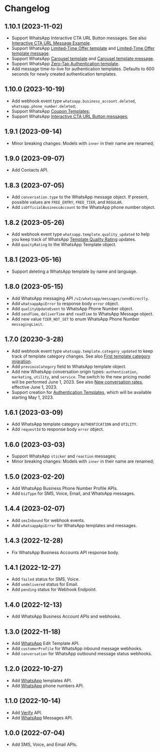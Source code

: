 # Changelog

## 1.10.1 (2023-11-02)

- Support WhatsApp Interactive CTA URL Button messages. See also [Interactive CTA URL Message Example](https://docs.ycloud.com/reference/whatsapp-messaging-examples#interactive-cta-url-message).
- Support WhatsApp [Limited-Time Offer template](https://docs.ycloud.com/reference/whatsapp-template-creation-examples#limited-time-offer-template) and [Limited-Time Offer template message](https://docs.ycloud.com/reference/whatsapp-messaging-examples#limited-time-offer-template-message).
- Support WhatsApp [Carousel template](https://docs.ycloud.com/reference/whatsapp-template-creation-examples#carousel-template) and [Carousel template message](https://docs.ycloud.com/reference/whatsapp-messaging-examples#carousel-template-message).
- Support WhatsApp [Zero-Tap Authentication template](https://docs.ycloud.com/reference/whatsapp-template-creation-examples#zero-tap-authentication-template).
- Add message time-to-live for authentication templates. Defaults to 600 seconds for newly created authentication templates.

## 1.10.0 (2023-10-19)

- Add webhook event type `whatsapp.business_account.deleted`, `whatsapp.phone_number.deleted`;
- Support WhatsApp [Coupon Templates](https://docs.ycloud.com/reference/whatsapp-template-creation-examples#marketing-template-with-copy-code-button);
- Support WhatsApp [Interactive CTA URL Button messages](https://docs.ycloud.com/reference/whatsapp-messaging-examples#interactive-cta-url-message);

## 1.9.1 (2023-09-14)

- Minor breaking changes: Models with `inner` in their name are renamed;

## 1.9.0 (2023-09-07)

- Add Contacts API.

## 1.8.3 (2023-07-05)

- Add `conversation.type` to the WhatsApp message object. If present, possible values are `FREE_ENTRY`, `FREE_TIER`, and `REGULAR`.
- Add `isOfficialBusinessAccount` to the WhatsApp phone number object.

## 1.8.2 (2023-05-26)

- Add webhook event type `whatsapp.template.quality_updated` to help you keep track of WhatsApp [Template Quality Rating](https://developers.facebook.com/docs/whatsapp/message-templates/guidelines/#quality-rating) updates.
- Add `quaityRating` to the WhatsApp Template object.

## 1.8.1 (2023-05-16)

- Support deleting a WhatsApp template by name and language.

## 1.8.0 (2023-05-15)

- Add WhatsApp messaging API `/v2/whatsapp/messages/sendDirectly`.
- Add `whatsappApiError` to response body `error` object.
- Add `qualityUpdateEvent` to WhatsApp Phone Number object.
- Add `sendTime`, `deliverTime` and `readTime` to WhatsApp Message object.
- Add new value `TIER_NOT_SET` to enum WhatsApp Phone Number `messagingLimit`.

## 1.7.0 (20230-3-28)

- Add webhook event type `whatsapp.template.category_updated` to keep track of template category changes. See also [First template category migration](https://developers.facebook.com/docs/whatsapp/updates-to-pricing/launch-timeline#first-template-category-migration).
- Add `previousCategory` field to WhatsApp template object.
- Add new WhatsApp conversation origin types: `authentication`, `marketing`, `utility`, and `service`. The switch to the new pricing model will be performed June 1, 2023. See also [New conversation rates](https://developers.facebook.com/docs/whatsapp/updates-to-pricing/launch-timeline#new-conversation-rates), effective June 1, 2023.
- Support creation for [Authentication Templates](https://developers.facebook.com/docs/whatsapp/business-management-api/authentication-templates), which will be available starting May 1, 2023.

## 1.6.1 (2023-03-09)

- Add WhatsApp template category `AUTHENTICATION` and `UTILITY`.
- Add `requestId` to response body `error` object.

## 1.6.0 (2023-03-03)

- Support WhatsApp `sticker` and `reaction` messages;
- Minor breaking changes: Models with `inner` in their name are renamed;

## 1.5.0 (2023-02-20)

- Add WhatsApp Business Phone Number Profile APIs.
- Add `bizType` for SMS, Voice, Email, and WhatsApp messages.

## 1.4.4 (2023-02-07)

- Add `smsInbound` for webhook events.
- Add `whatsappApiError` for WhatsApp templates and messages.

## 1.4.3 (2022-12-28)

- Fix WhatsApp Business Accounts API response body.

## 1.4.1 (2022-12-27)

- Add `failed` status for SMS, Voice.
- Add `undelivered` status for Email.
- Add `pending` status for Webhook Endpoint.

## 1.4.0 (2022-12-13)

- Add WhatsApp Business Account APIs and webhooks.

## 1.3.0 (2022-11-18)

- Add [WhatsApp](https://www.ycloud.com/whatsapp) Edit Template API. 
- Add `customerProfile` for WhatsApp inbound message webhooks.
- Add `conversation` for WhatsApp outbound message status webhooks.

## 1.2.0 (2022-10-27)

- Add [WhatsApp](https://www.ycloud.com/whatsapp) templates API.
- Add [WhatsApp](https://www.ycloud.com/whatsapp) phone numbers API.

## 1.1.0 (2022-10-14)

- Add [Verify](https://www.ycloud.com/verify) API.
- Add [WhatsApp](https://www.ycloud.com/whatsapp) Messages API.

## 1.0.0 (2022-07-04)

- Add SMS, Voice, and Email APIs.
